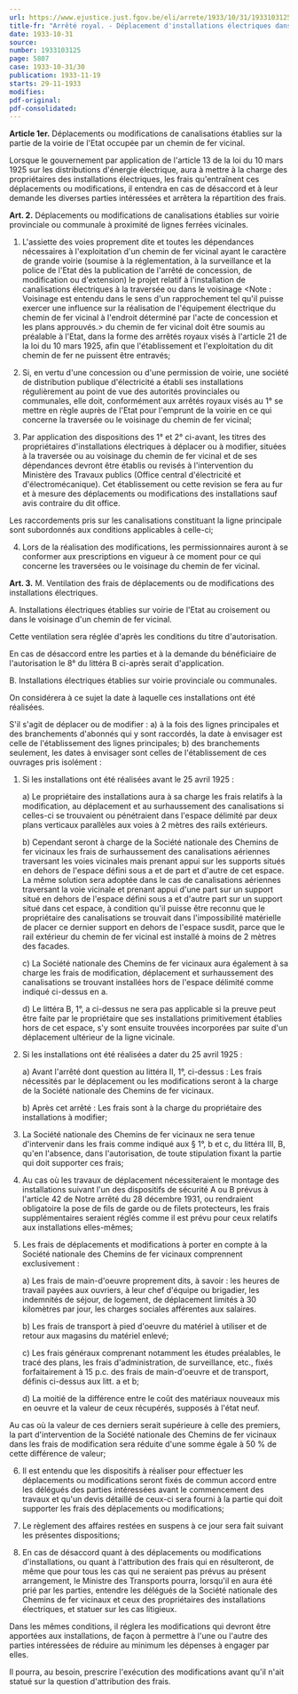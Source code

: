```yaml
---
url: https://www.ejustice.just.fgov.be/eli/arrete/1933/10/31/1933103125/justel
title-fr: "Arrêté royal. - Déplacement d'installations électriques dans le voisinage du chemin de fer vicinal. - Dispositions d'application et de mode de répartition des frais."
date: 1933-10-31
source:
number: 1933103125
page: 5807
case: 1933-10-31/30
publication: 1933-11-19
starts: 29-11-1933
modifies:
pdf-original:
pdf-consolidated:
---
```


**Article 1er.** Déplacements ou modifications de canalisations établies sur la partie de la voirie de l'Etat occupée par un chemin de fer vicinal.

Lorsque le gouvernement par application de l'article 13 de la loi du 10 mars 1925 sur les distributions d'énergie électrique, aura à mettre à la charge des propriétaires des installations électriques, les frais qu'entraînent ces déplacements ou modifications, il entendra en cas de désaccord et à leur demande les diverses parties intéressées et arrêtera la répartition des frais.

**Art. 2.** Déplacements ou modifications de canalisations établies sur voirie provinciale ou communale à proximité de lignes ferrées vicinales.

1. L'assiette des voies proprement dite et toutes les dépendances nécessaires à l'exploitation d'un chemin de fer vicinal ayant le caractère de grande voirie (soumise à la réglementation, à la surveillance et la police de l'Etat dès la publication de l'arrêté de concession, de modification ou d'extension) le projet relatif à l'installation de canalisations électriques à la traversée ou dans le voisinage <Note : Voisinage est entendu dans le sens d'un rapprochement tel qu'il puisse exercer une influence sur la réalisation de l'équipement électrique du chemin de fer vicinal à l'endroit déterminé par l'acte de concession et les plans approuvés.> du chemin de fer vicinal doit être soumis au préalable à l'Etat, dans la forme des arrêtés royaux visés à l'article 21 de la loi du 10 mars 1925, afin que l'établissement et l'exploitation du dit chemin de fer ne puissent être entravés;

2. Si, en vertu d'une concession ou d'une permission de voirie, une société de distribution publique d'électricité a établi ses installations régulièrement au point de vue des autorités provinciales ou communales, elle doit, conformément aux arrêtés royaux visés au 1° se mettre en règle auprès de l'Etat pour l'emprunt de la voirie en ce qui concerne la traversée ou le voisinage du chemin de fer vicinal;

3. Par application des dispositions des 1° et 2° ci-avant, les titres des propriétaires d'installations électriques à déplacer ou à modifier, situées à la traversée ou au voisinage du chemin de fer vicinal et de ses dépendances devront être établis ou revisés à l'intervention du Ministère des Travaux publics (Office central d'électricité et d'électromécanique). Cet établissement ou cette revision se fera au fur et à mesure des déplacements ou modifications des installations sauf avis contraire du dit office.

Les raccordements pris sur les canalisations constituant la ligne principale sont subordonnés aux conditions applicables à celle-ci;

4. Lors de la réalisation des modifications, les permissionnaires auront à se conformer aux prescriptions en vigueur à ce moment pour ce qui concerne les traversées ou le voisinage du chemin de fer vicinal.

**Art. 3.** M. Ventilation des frais de déplacements ou de modifications des installations électriques.

A. Installations électriques établies sur voirie de l'Etat au croisement ou dans le voisinage d'un chemin de fer vicinal.

Cette ventilation sera réglée d'après les conditions du titre d'autorisation.

En cas de désaccord entre les parties et à la demande du bénéficiaire de l'autorisation le 8° du littéra B ci-après serait d'application.

B. Installations électriques établies sur voirie provinciale ou communales.

On considérera à ce sujet la date à laquelle ces installations ont été réalisées.

S'il s'agit de déplacer ou de modifier : a) à la fois des lignes principales et des branchements d'abonnés qui y sont raccordés, la date à envisager est celle de l'établissement des lignes principales; b) des branchements seulement, les dates à envisager sont celles de l'établissement de ces ouvrages pris isolément :

1. Si les installations ont été réalisées avant le 25 avril 1925 :

   a) Le propriétaire des installations aura à sa charge les frais relatifs à la modification, au déplacement et au surhaussement des canalisations si celles-ci se trouvaient ou pénétraient dans l'espace délimité par deux plans verticaux parallèles aux voies à 2 mètres des rails extérieurs.

   b) Cependant seront à charge de la Société nationale des Chemins de fer vicinaux les frais de surhaussement des canalisations aériennes traversant les voies vicinales mais prenant appui sur les supports situés en dehors de l'espace défini sous a et de part et d'autre de cet espace. La même solution sera adoptée dans le cas de canalisations aériennes traversant la voie vicinale et prenant appui d'une part sur un support situé en dehors de l'espace défini sous a et d'autre part sur un support situé dans cet espace, à condition qu'il puisse être reconnu que le propriétaire des canalisations se trouvait dans l'impossibilité matérielle de placer ce dernier support en dehors de l'espace susdit, parce que le rail extérieur du chemin de fer vicinal est installé à moins de 2 mètres des facades.

   c) La Société nationale des Chemins de fer vicinaux aura également à sa charge les frais de modification, déplacement et surhaussement des canalisations se trouvant installées hors de l'espace délimité comme indiqué ci-dessus en a.

   d) Le littéra B, 1°, a ci-dessus ne sera pas applicable si la preuve peut être faite par le propriétaire que ses installations primitivement établies hors de cet espace, s'y sont ensuite trouvées incorporées par suite d'un déplacement ultérieur de la ligne vicinale.

2. Si les installations ont été réalisées a dater du 25 avril 1925 :

   a) Avant l'arrêté dont question au littéra II, 1°, ci-dessus : Les frais nécessités par le déplacement ou les modifications seront à la charge de la Société nationale des Chemins de fer vicinaux.

   b) Après cet arrêté : Les frais sont à la charge du propriétaire des installations à modifier;

3. La Société nationale des Chemins de fer vicinaux ne sera tenue d'intervenir dans les frais comme indiqué aux § 1°, b et c, du littéra III, B, qu'en l'absence, dans l'autorisation, de toute stipulation fixant la partie qui doit supporter ces frais;

4. Au cas où les travaux de déplacement nécessiteraient le montage des installations suivant l'un des dispositifs de sécurité A ou B prévus à l'article 42 de Notre arrêté du 28 décembre 1931, ou rendraient obligatoire la pose de fils de garde ou de filets protecteurs, les frais supplémentaires seraient réglés comme il est prévu pour ceux relatifs aux installations elles-mêmes;

5. Les frais de déplacements et modifications à porter en compte à la Société nationale des Chemins de fer vicinaux comprennent exclusivement :

   a) Les frais de main-d'oeuvre proprement dits, à savoir : les heures de travail payées aux ouvriers, à leur chef d'équipe ou brigadier, les indemnités de séjour, de logement, de déplacement limités à 30 kilomètres par jour, les charges sociales afférentes aux salaires.

   b) Les frais de transport à pied d'oeuvre du matériel à utiliser et de retour aux magasins du matériel enlevé;

   c) Les frais généraux comprenant notamment les études préalables, le tracé des plans, les frais d'administration, de surveillance, etc., fixés forfaitairement à 15 p.c. des frais de main-d'oeuvre et de transport, définis ci-dessus aux litt. a et b;

   d) La moitié de la différence entre le coût des matériaux nouveaux mis en oeuvre et la valeur de ceux récupérés, supposés à l'état neuf.

Au cas où la valeur de ces derniers serait supérieure à celle des premiers, la part d'intervention de la Société nationale des Chemins de fer vicinaux dans les frais de modification sera réduite d'une somme égale à 50 % de cette différence de valeur;

6. Il est entendu que les dispositifs à réaliser pour effectuer les déplacements ou modifications seront fixés de commun accord entre les délégués des parties intéressées avant le commencement des travaux et qu'un devis détaillé de ceux-ci sera fourni à la partie qui doit supporter les frais des déplacements ou modifications;

7. Le règlement des affaires restées en suspens à ce jour sera fait suivant les présentes dispositions;

8. En cas de désaccord quant à des déplacements ou modifications d'installations, ou quant à l'attribution des frais qui en résulteront, de même que pour tous les cas qui ne seraient pas prévus au présent arrangement, le Ministre des Transports pourra, lorsqu'il en aura été prié par les parties, entendre les délégués de la Société nationale des Chemins de fer vicinaux et ceux des propriétaires des installations électriques, et statuer sur les cas litigieux.

Dans les mêmes conditions, il réglera les modifications qui devront être apportées aux installations, de façon à permettre à l'une ou l'autre des parties intéressées de réduire au minimum les dépenses à engager par elles.

Il pourra, au besoin, prescrire l'exécution des modifications avant qu'il n'ait statué sur la question d'attribution des frais.
